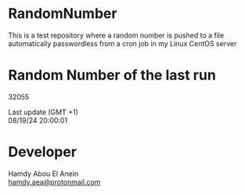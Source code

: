 # RandomNumber    
This is a test repository where a random number is pushed to a file automatically passwordless from a cron job in my Linux CentOS server    
# Random Number of the last run   
32055
      
Last update (GMT +1)    
08/19/24 20:00:01
# Developer    
Hamdy Abou El Anein   
hamdy.aea@protonmail.com
